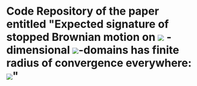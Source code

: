 #  Code Repository of the paper entitled "Expected signature of stopped Brownian motion on <img src="https://render.githubusercontent.com/render/math?math=\LARGE d"> -dimensional <img src="https://render.githubusercontent.com/render/math?math=\LARGE C^{2, \alpha}">-domains has finite radius of convergence everywhere: <img src="https://render.githubusercontent.com/render/math?math=\LARGE 2\leq d \leq 8">"



